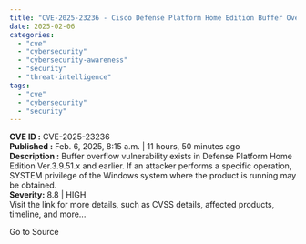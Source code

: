 ```yaml
---
title: "CVE-2025-23236 - Cisco Defense Platform Home Edition Buffer Overflow Elevates Privileges"
date: 2025-02-06
categories: 
  - "cve"
  - "cybersecurity"
  - "cybersecurity-awareness"
  - "security"
  - "threat-intelligence"
tags: 
  - "cve"
  - "cybersecurity"
  - "security"
---
```


**CVE ID :** CVE-2025-23236  
**Published :** Feb. 6, 2025, 8:15 a.m. | 11 hours, 50 minutes ago  
**Description :** Buffer overflow vulnerability exists in Defense Platform Home Edition Ver.3.9.51.x and earlier. If an attacker performs a specific operation, SYSTEM privilege of the Windows system where the product is running may be obtained.  
**Severity:** 8.8 | HIGH  
Visit the link for more details, such as CVSS details, affected products, timeline, and more...

Go to Source
